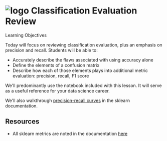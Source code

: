 
# ![logo](https://ga-dash.s3.amazonaws.com/production/assets/logo-9f88ae6c9c3871690e33280fcf557f33.png) Classification Evaluation Review


Learning Objectives

Today will focus on reviewing classification evaluation, plus an emphasis on precision and recall. Students will be able to:

- Accurately describe the flaws associated with using accuracy alone
- Define the elements of a confusion matrix
- Describe how each of those elements plays into additional metric evaluation: precision, recall, F1 score

We'll predominantly use the notebook included with this lesson. It will serve as a useful reference for your data science career.

We'll also walkthrough [precision-recall curves](http://scikit-learn.org/stable/auto_examples/model_selection/plot_precision_recall.html#sphx-glr-auto-examples-model-selection-plot-precision-recall-py) in the sklearn documentation.

## Resources

- All sklearn metrics are noted in the documentation [here](http://scikit-learn.org/stable/modules/classes.html#sklearn-metrics-metrics)